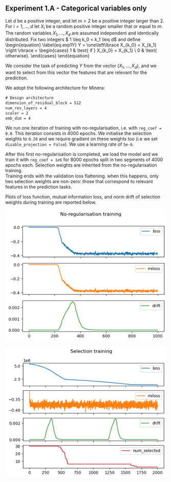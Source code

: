 ## Experiment 1.A - Categorical variables only

Let
$d$
be a positive integer,
and 
let 
$m > 2$
be  a positive integer larger than $2$.
For
$i = 1, \dots, d$
let
$X_i$
be a random  positive integer
smaller that or equal to $m$.
The random variables
$X_1, \dots, X_d$
are assumed independent and identically distributed.
Fix 
two integers
$ 1 \leq k_0 < k_1 \leq d$
and 
define
\begin{equation}
	\label{eq.exp1Y}
	Y = \one\left\lbrace
	X_{k_0} = X_{k_1}
	\right
	\rbrace
	=
	\begin{cases}
		1 & \text{ if } X_{k_0} = X_{k_1}
		\\
		0 & \text{ otherwise}.
	\end{cases}
\end{equation}

We consider the task of predicting $Y$ from the vector 
$(X_1, \dots, X_d)$,
and 
we want to select 
from this vector 
the features that are relevant for the prediction.


We adopt the following architecture for Minera:

```
# Design architecture
dimension_of_residual_block = 512
num_res_layers = 4
scaler = 2
emb_dim = 4
```

We run one iteration of training with no-regularisation, 
i.e. with `reg_coef = 0.0`. 
This iteration consists in 4000 epochs.
We initialise the selection weights to `0.20` and we require gradient on these weights too (i.e we set `disable_projection = False`).
We use a learning rate of `5e-6`.

After this first no-regularisation is completed, we load the model and we train it with `reg_coef = 1e6` for 8000 epochs split in two segments of 4000 epochs each. Selection weights are inherited from the no-regularisation training.  
Training ends with the validation loss flattening. when this happens, only two selection weights are non-zero: those that correspond to relevant features in the prediction tasks.


Plots of loss function, mutual information loss, and norm drift of selection weights during training are reported below.

![No-regularisation training](data/noreg_plots.png)

![Selection training](data/sel_plots.png)

